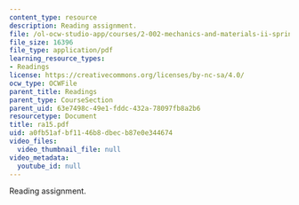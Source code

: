```yaml
---
content_type: resource
description: Reading assignment.
file: /ol-ocw-studio-app/courses/2-002-mechanics-and-materials-ii-spring-2004/a0fb51afbf1146b8dbecb87e0e344674_ra15.pdf
file_size: 16396
file_type: application/pdf
learning_resource_types:
- Readings
license: https://creativecommons.org/licenses/by-nc-sa/4.0/
ocw_type: OCWFile
parent_title: Readings
parent_type: CourseSection
parent_uid: 63e7498c-49e1-fddc-432a-78097fb8a2b6
resourcetype: Document
title: ra15.pdf
uid: a0fb51af-bf11-46b8-dbec-b87e0e344674
video_files:
  video_thumbnail_file: null
video_metadata:
  youtube_id: null
---
```

Reading assignment.